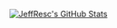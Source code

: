 [![JeffResc's GitHub Stats](https://github-readme-stats.vercel.app/api?username=mipierc&show_icons=true&theme=monokai)](https://github.com/anuraghazra/github-readme-stats)
